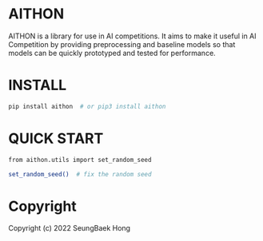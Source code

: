 # AITHON
AITHON is a library for use in AI competitions. It aims to make it useful in AI Competition by providing preprocessing and baseline models so that models can be quickly prototyped and tested for performance.

# INSTALL
```bash
pip install aithon  # or pip3 install aithon
```

# QUICK START
```bash
from aithon.utils import set_random_seed

set_random_seed()  # fix the random seed
```

# Copyright
Copyright (c) 2022 SeungBaek Hong
